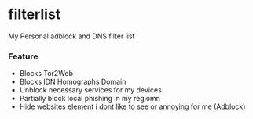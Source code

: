 # filterlist
My Personal adblock and DNS filter list

### Feature
- Blocks Tor2Web
- Blocks IDN Homographs Domain
- Unblock necessary services for my devices
- Partially block local phishing in my regiomn
- Hide websites element i dont like to see or annoying for me (Adblock)
